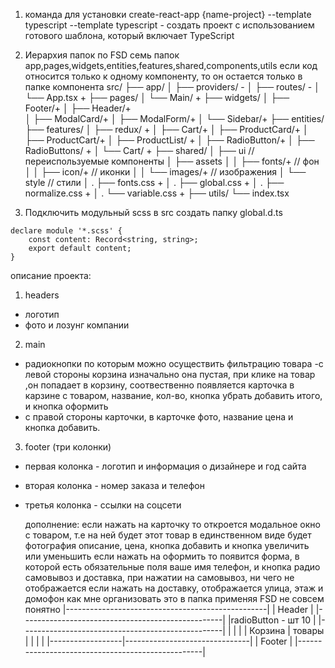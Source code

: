 1. команда для установки create-react-app {name-project} --template typescript
   --template typescript - создать проект с использованием готового шаблона, который включает TypeScript
2. Иерархия папок по FSD
   семь папок app,pages,widgets,entities,features,shared,components,utils
   если код относится только к одному компоненту, то он остается только в папке компонента
   src/
   ├── app/
   │ ├── providers/ -
   │ ├── routes/ -
   │ └── App.tsx +
   ├── pages/
   │ └── Main/ +
   ├── widgets/
   │ ├── Footer/+
   │ ├── Header/+  
   │ ├── ModalCard/+
   │ ├── ModalForm/+
   │ └── Sidebar/+
   ├── entities/
   ├── features/
   │ ├── redux/ +
   │ ├── Cart/+
   │ ├── ProductCard/+
   │ ├── ProductCart/+
   │ ├── ProductList/ +
   │ ├── RadioButton/+
   │ ├── RadioButtons/ +
   │ └── Cart/ +
   ├── shared/
   │ ├── ui // переиспользуемые компоненты
   │ ├── assets
   │ │ ├── fonts/+ // фон
   │ │ ├── icon/+ // иконки
   │ │ └── images/+ // изображения
   │ └── style // стили
   │ . ├── fonts.css +
   │ . ├── global.css +
   │ . ├── normalize.css +
   │ . └── variable.css +
   ├── utils/
   └── index.tsx

3. Подключить модульный scss
   в src создать папку global.d.ts

```
declare module '*.scss' {
	const content: Record<string, string>;
	export default content;
}
```

описание проекта:

1. headers

- логотип
- фото и лозунг компании

2. main

- радиокнопки по которым можно осуществить фильтрацию товара
  -с левой стороны корзина изначально она пустая, при клике на товар ,он попадает в корзину, соотвественно появляется карточка в карзине с товаром, название, кол-во, кнопка убрать добавить итого, и кнопка оформить
- с правой стороны карточки, в карточке фото, название цена и кнопка добавить.

3. footer (три колонки)

- первая колонка - логотип и информация о дизайнере и год сайта
- вторая колонка - номер заказа и телефон
- третья колонка - ссылки на соцсети

  дополнение:
  если нажать на карточку то откроется модальное окно с товаром, т.е на ней будет этот товар в единственном виде будет фотография описание, цена, кнопка добавить и кнопка увеличить или уменьшить
  если нажать на оформить то появится форма, в которой есть обязательные поля
  ваше имя телефон, и кнопка радио самовывоз и доставка, при нажатии на самовывоз, ни чего не отображается если нажать на доставку, отображается улица, этаж и домофон
  как мне организовать это в папка применяя FSD не совсем понятно
  |--------------------------------------------------|
  | Header |
  |--------------------------------------------------|
  |radioButton - шт 10 |
  |--------------------------------------------------|
  | | |
  | Корзина | товары |
  | | |
  |------------------|-------------------------------|
  | Footer |
  |--------------------------------------------------|
